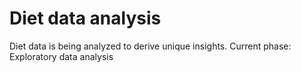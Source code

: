# Diet data analysis
Diet data is being analyzed to derive unique insights. 
Current phase: Exploratory data analysis
